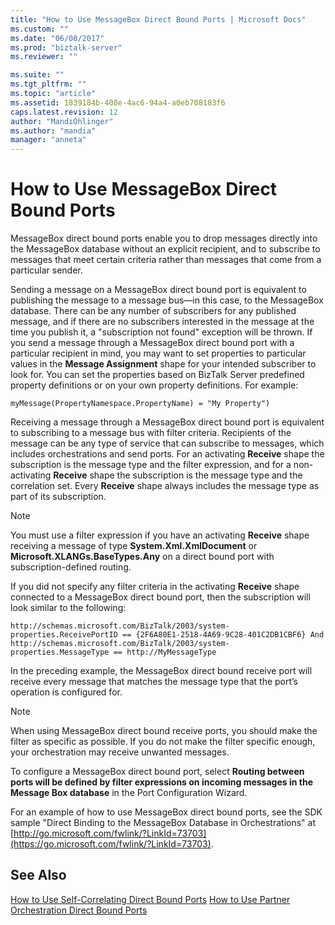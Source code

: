 ```yaml
---
title: "How to Use MessageBox Direct Bound Ports | Microsoft Docs"
ms.custom: ""
ms.date: "06/08/2017"
ms.prod: "biztalk-server"
ms.reviewer: ""

ms.suite: ""
ms.tgt_pltfrm: ""
ms.topic: "article"
ms.assetid: 1839184b-408e-4ac6-94a4-a0eb708183f6
caps.latest.revision: 12
author: "MandiOhlinger"
ms.author: "mandia"
manager: "anneta"
---
```

# How to Use MessageBox Direct Bound Ports
MessageBox direct bound ports enable you to drop messages directly into the MessageBox database without an explicit recipient, and to subscribe to messages that meet certain criteria rather than messages that come from a particular sender.

 Sending a message on a MessageBox direct bound port is equivalent to publishing the message to a message bus—in this case, to the MessageBox database. There can be any number of subscribers for any published message, and if there are no subscribers interested in the message at the time you publish it, a "subscription not found" exception will be thrown. If you send a message through a MessageBox direct bound port with a particular recipient in mind, you may want to set properties to particular values in the **Message Assignment** shape for your intended subscriber to look for. You can set the properties based on BizTalk Server predefined property definitions or on your own property definitions. For example:

```
myMessage(PropertyNamespace.PropertyName) = "My Property")
```

 Receiving a message through a MessageBox direct bound port is equivalent to subscribing to a message bus with filter criteria. Recipients of the message can be any type of service that can subscribe to messages, which includes orchestrations and send ports. For an activating **Receive** shape the subscription is the message type and the filter expression, and for a non-activating **Receive** shape the subscription is the message type and the correlation set. Every **Receive** shape always includes the message type as part of its subscription.

> [!NOTE]
>  You must use a filter expression if you have an activating **Receive** shape receiving a message of type **System.Xml.XmlDocument** or **Microsoft.XLANGs.BaseTypes.Any** on a direct bound port with subscription-defined routing.

 If you did not specify any filter criteria in the activating **Receive** shape connected to a MessageBox direct bound port, then the subscription will look similar to the following:

```
http://schemas.microsoft.com/BizTalk/2003/system-properties.ReceivePortID == {2F6A80E1-2518-4A69-9C28-401C2DB1CBF6} And
http://schemas.microsoft.com/BizTalk/2003/system-properties.MessageType == http://MyMessageType
```

 In the preceding example, the MessageBox direct bound receive port will receive every message that matches the message type that the port’s operation is configured for.

> [!NOTE]
>  When using MessageBox direct bound receive ports, you should make the filter as specific as possible. If you do not make the filter specific enough, your orchestration may receive unwanted messages.

 To configure a MessageBox direct bound port, select **Routing between ports will be defined by filter expressions on incoming messages in the Message Box database** in the Port Configuration Wizard.

 For an example of how to use MessageBox direct bound ports, see the SDK sample "Direct Binding to the MessageBox Database in Orchestrations" at [http://go.microsoft.com/fwlink/?LinkId=73703](https://go.microsoft.com/fwlink/?LinkId=73703).

## See Also
 [How to Use Self-Correlating Direct Bound Ports](../core/how-to-use-self-correlating-direct-bound-ports.md)
 [How to Use Partner Orchestration Direct Bound Ports](../core/how-to-use-partner-orchestration-direct-bound-ports.md)